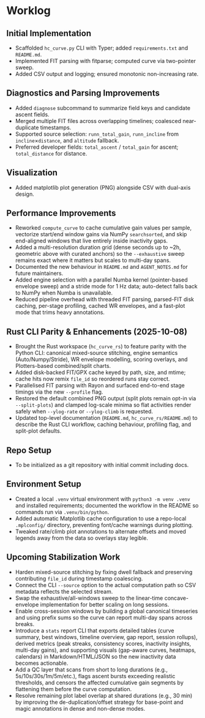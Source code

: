 Worklog
=======

Initial Implementation
----------------------
- Scaffolded `hc_curve.py` CLI with Typer; added `requirements.txt` and `README.md`.
- Implemented FIT parsing with fitparse; computed curve via two-pointer sweep.
- Added CSV output and logging; ensured monotonic non-increasing rate.

Diagnostics and Parsing Improvements
------------------------------------
- Added `diagnose` subcommand to summarize field keys and candidate ascent fields.
- Merged multiple FIT files across overlapping timelines; coalesced near-duplicate timestamps.
- Supported source selection: `runn_total_gain`, `runn_incline` from `incline`×`distance`, and `altitude` fallback.
- Preferred developer fields: `total_ascent` / `total_gain` for ascent; `total_distance` for distance.

Visualization
-------------
- Added matplotlib plot generation (PNG) alongside CSV with dual-axis design.

Performance Improvements
------------------------
- Reworked `compute_curve` to cache cumulative gain values per sample, vectorize start/end window gains via NumPy `searchsorted`, and skip end-aligned windows that live entirely inside inactivity gaps.
- Added a multi-resolution duration grid (dense seconds up to ~2h, geometric above with curated anchors) so the `--exhaustive` sweep remains exact where it matters but scales to multi-day spans.
- Documented the new behaviour in `README.md` and `AGENT_NOTES.md` for future maintainers.
- Added engine selection with a parallel Numba kernel (pointer-based envelope sweep) and a stride mode for 1 Hz data; auto-detect falls back to NumPy when Numba is unavailable.
- Reduced pipeline overhead with threaded FIT parsing, parsed-FIT disk caching, per-stage profiling, cached WR envelopes, and a fast-plot mode that trims heavy annotations.

Rust CLI Parity & Enhancements (2025-10-08)
-------------------------------------------
- Brought the Rust workspace (`hc_curve_rs`) to feature parity with the Python CLI: canonical mixed-source stitching, engine semantics (Auto/Numpy/Stride), WR envelope modelling, scoring overlays, and Plotters-based combined/split charts.
- Added disk-backed FIT/GPX cache keyed by path, size, and mtime; cache hits now remix `file_id` so reordered runs stay correct.
- Parallelised FIT parsing with Rayon and surfaced end-to-end stage timings via the new `--profile` flag.
- Restored the default combined PNG output (split plots remain opt-in via `--split-plots`) and clamped log-scale minima so flat activities render safely when `--ylog-rate` or `--ylog-climb` is requested.
- Updated top-level documentation (`README.md`, `hc_curve_rs/README.md`) to describe the Rust CLI workflow, caching behaviour, profiling flag, and split-plot defaults.

Repo Setup
----------
- To be initialized as a git repository with initial commit including docs.

Environment Setup
-----------------
- Created a local `.venv` virtual environment with `python3 -m venv .venv` and installed requirements; documented the workflow in the README so commands run via `.venv/bin/python`.
- Added automatic Matplotlib cache configuration to use a repo-local `.mplconfig/` directory, preventing font/cache warnings during plotting.
- Tweaked rate/climb plot annotations to alternate offsets and moved legends away from the data so overlays stay legible.

Upcoming Stabilization Work
---------------------------
- Harden mixed-source stitching by fixing dwell fallback and preserving contributing `file_id` during timestamp coalescing.
- Connect the CLI `--source` option to the actual computation path so CSV metadata reflects the selected stream.
- Swap the exhaustive/all-windows sweep to the linear-time concave-envelope implementation for better scaling on long sessions.
- Enable cross-session windows by building a global canonical timeseries and using prefix sums so the curve can report multi-day spans across breaks.
- Introduce a `stats` report CLI that exports detailed tables (curve summary, best windows, timeline overview, gap report, session rollups), derived metrics (peak streaks, consistency scores, inactivity insights, multi-day gains), and supporting visuals (gap-aware curves, heatmaps, calendars) in Markdown/HTML/JSON so the new inactivity data becomes actionable.
- Add a QC layer that scans from short to long durations (e.g., 5s/10s/30s/1m/5m/etc.), flags ascent bursts exceeding realistic thresholds, and censors the affected cumulative gain segments by flattening them before the curve computation.
- Resolve remaining plot label overlap at shared durations (e.g., 30 min) by improving the de-duplication/offset strategy for base-point and magic annotations in dense and non-dense modes.
